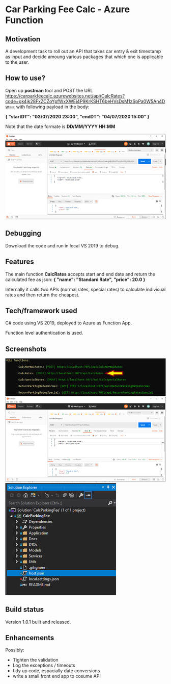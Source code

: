 # Car Parking Fee Calc - Azure Function

## Motivation
A development task to roll out an API that takes car entry & exit timestamp as input and decide amoung various packages that which one is applicable to the user.

## How to use?

Open up **postman** tool and POST the URL https://carparkfeecalc.azurewebsites.net/api/CalcRates?code=gk4jk28FxZCZoYpfWxXWEj4P9KrKSHT6beHVsDsM1zSpPa0W5An4Dw== with following payload in the body:

**{
	"startDT": "03/07/2020 23:00",
	"endDT": "04/07/2020 15:00"
}**

Note that the date formate is **DD/MM/YYYY HH:MM**

![Alt text](/Docs/postman_call.png?raw=true "postman preview")

## Debugging
Download the code and run in local VS 2019 to debug.

## Features
The main function **CalcRates** accepts start and end date and return the calculated fee as json:
**{
    "name": "Standard Rate",
    "price": 20.0
}**

Internally it calls two APIs (normal rates, special rates) to calculate indivisual rates and then return the cheapest.

## Tech/framework used
C# code using VS 2019, deployed to Azure as Function App.

Function level authentication is used.

## Screenshots

![Alt text](/Docs/localURLs.png?raw=true "Local VS2019 enviorement URLs")
![Alt text](/Docs/postman_local_call.png?raw=true "Local postman call")
![Alt text](/Docs/solution_preview.png?raw=true "Local VS2019 solution preview")

## Build status
Version 1.0.1 built and released.

## Enhancements
Possibly:
 - Tighten the validation
 - Log the exceptions / timeouts
 - tidy up code, espacially date conversions
 - write a small front end app to cosume API
